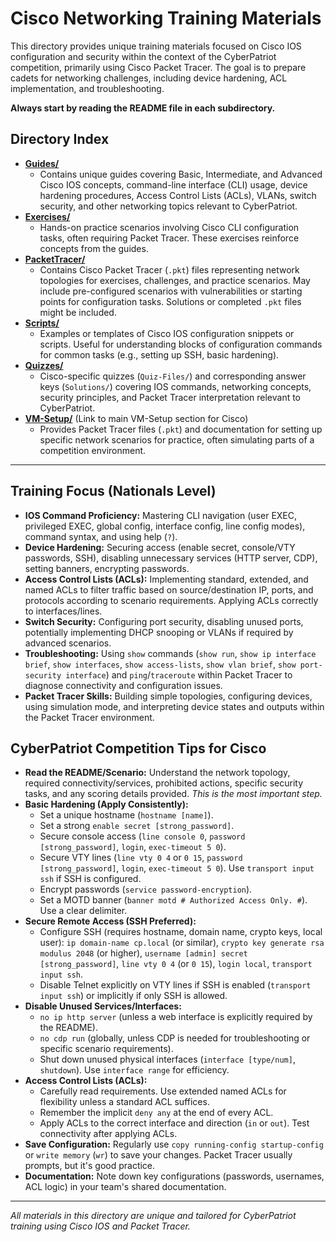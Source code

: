 # Cisco Networking Training Materials

This directory provides unique training materials focused on Cisco IOS configuration and security within the context of the CyberPatriot competition, primarily using Cisco Packet Tracer. The goal is to prepare cadets for networking challenges, including device hardening, ACL implementation, and troubleshooting.

**Always start by reading the README file in each subdirectory.**

## Directory Index

-   [**Guides/**](Guides/README.md)
    *   Contains unique guides covering Basic, Intermediate, and Advanced Cisco IOS concepts, command-line interface (CLI) usage, device hardening procedures, Access Control Lists (ACLs), VLANs, switch security, and other networking topics relevant to CyberPatriot.
-   [**Exercises/**](Exercises/README.md)
    *   Hands-on practice scenarios involving Cisco CLI configuration tasks, often requiring Packet Tracer. These exercises reinforce concepts from the guides.
-   [**PacketTracer/**](PacketTracer/README.md)
    *   Contains Cisco Packet Tracer (`.pkt`) files representing network topologies for exercises, challenges, and practice scenarios. May include pre-configured scenarios with vulnerabilities or starting points for configuration tasks. Solutions or completed `.pkt` files might be included.
-   [**Scripts/**](Scripts/README.md)
    *   Examples or templates of Cisco IOS configuration snippets or scripts. Useful for understanding blocks of configuration commands for common tasks (e.g., setting up SSH, basic hardening).
-   [**Quizzes/**](Quizzes/README.md)
    *   Cisco-specific quizzes (`Quiz-Files/`) and corresponding answer keys (`Solutions/`) covering IOS commands, networking concepts, security principles, and Packet Tracer interpretation relevant to CyberPatriot.
-   [**VM-Setup/**](../VM-Setup/Cisco/README.md) (Link to main VM-Setup section for Cisco)
    *   Provides Packet Tracer files (`.pkt`) and documentation for setting up specific network scenarios for practice, often simulating parts of a competition environment.

---

## Training Focus (Nationals Level)

-   **IOS Command Proficiency:** Mastering CLI navigation (user EXEC, privileged EXEC, global config, interface config, line config modes), command syntax, and using help (`?`).
-   **Device Hardening:** Securing access (enable secret, console/VTY passwords, SSH), disabling unnecessary services (HTTP server, CDP), setting banners, encrypting passwords.
-   **Access Control Lists (ACLs):** Implementing standard, extended, and named ACLs to filter traffic based on source/destination IP, ports, and protocols according to scenario requirements. Applying ACLs correctly to interfaces/lines.
-   **Switch Security:** Configuring port security, disabling unused ports, potentially implementing DHCP snooping or VLANs if required by advanced scenarios.
-   **Troubleshooting:** Using `show` commands (`show run`, `show ip interface brief`, `show interfaces`, `show access-lists`, `show vlan brief`, `show port-security interface`) and `ping`/`traceroute` within Packet Tracer to diagnose connectivity and configuration issues.
-   **Packet Tracer Skills:** Building simple topologies, configuring devices, using simulation mode, and interpreting device states and outputs within the Packet Tracer environment.

## CyberPatriot Competition Tips for Cisco

-   **Read the README/Scenario:** Understand the network topology, required connectivity/services, prohibited actions, specific security tasks, and any scoring details provided. *This is the most important step.*
-   **Basic Hardening (Apply Consistently):**
    *   Set a unique hostname (`hostname [name]`).
    *   Set a strong `enable secret [strong_password]`.
    *   Secure console access (`line console 0`, `password [strong_password]`, `login`, `exec-timeout 5 0`).
    *   Secure VTY lines (`line vty 0 4` or `0 15`, `password [strong_password]`, `login`, `exec-timeout 5 0`). Use `transport input ssh` if SSH is configured.
    *   Encrypt passwords (`service password-encryption`).
    *   Set a MOTD banner (`banner motd # Authorized Access Only. #`). Use a clear delimiter.
-   **Secure Remote Access (SSH Preferred):**
    *   Configure SSH (requires hostname, domain name, crypto keys, local user): `ip domain-name cp.local` (or similar), `crypto key generate rsa modulus 2048` (or higher), `username [admin] secret [strong_password]`, `line vty 0 4` (or `0 15`), `login local`, `transport input ssh`.
    *   Disable Telnet explicitly on VTY lines if SSH is enabled (`transport input ssh`) or implicitly if only SSH is allowed.
-   **Disable Unused Services/Interfaces:**
    *   `no ip http server` (unless a web interface is explicitly required by the README).
    *   `no cdp run` (globally, unless CDP is needed for troubleshooting or specific scenario requirements).
    *   Shut down unused physical interfaces (`interface [type/num]`, `shutdown`). Use `interface range` for efficiency.
-   **Access Control Lists (ACLs):**
    *   Carefully read requirements. Use extended named ACLs for flexibility unless a standard ACL suffices.
    *   Remember the implicit `deny any` at the end of every ACL.
    *   Apply ACLs to the correct interface and direction (`in` or `out`). Test connectivity after applying ACLs.
-   **Save Configuration:** Regularly use `copy running-config startup-config` or `write memory` (`wr`) to save your changes. Packet Tracer usually prompts, but it's good practice.
-   **Documentation:** Note down key configurations (passwords, usernames, ACL logic) in your team's shared documentation.

---

*All materials in this directory are unique and tailored for CyberPatriot training using Cisco IOS and Packet Tracer.*
